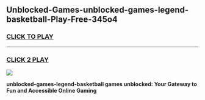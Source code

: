 
## Unblocked-Games-unblocked-games-legend-basketball-Play-Free-345o4
<h3>
<a href="https://premium76.site?title=unblocked-games-legend-basketball&ref=20A">CLICK TO PLAY</a></h3>
<hr>

<h3>
<a href="https://premium76.site?title=unblocked-games-legend-basketball&ref=20A">CLICK 2 PLAY</a>
  
</h3>

<a href="https://premium76.site?title=unblocked-games-legend-basketball&ref=20A"><img src="https://clearcache.store/games.png"></a>


**unblocked-games-legend-basketball games unblocked: Your Gateway to Fun and Accessible Online Gaming**
